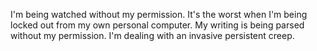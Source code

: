 I'm being watched without my permission. It's the worst when I'm being locked out from my own personal computer. My writing is being parsed without my permission.
I'm dealing with an invasive persistent creep. 
